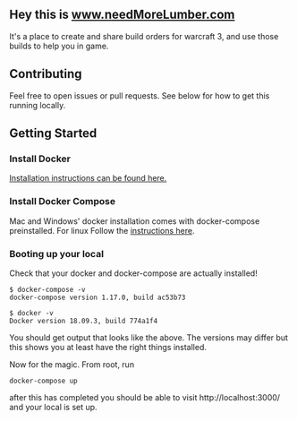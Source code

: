 ## Hey this is www.needMoreLumber.com

It's a place to create and share build orders for warcraft 3, and use those builds to help you in game.

## Contributing
Feel free to open issues or pull requests. See below for how to get this running locally.

## Getting Started

### Install Docker
[Installation instructions can be found here.](https://docs.docker.com/engine/installation/)

### Install Docker Compose
Mac and Windows' docker installation comes with docker-compose preinstalled. For linux
Follow the [instructions here](https://docs.docker.com/compose/install/#install-compose).

### Booting up your local

Check that your docker and docker-compose are actually installed!

```
$ docker-compose -v
docker-compose version 1.17.0, build ac53b73

$ docker -v
Docker version 18.09.3, build 774a1f4

```
You should get output that looks like the above. The versions may differ but this shows
you at least have the right things installed.


Now for the magic. From root, run

```
docker-compose up
```

after this has completed you should be able to visit http://localhost:3000/ and your local is set up.
